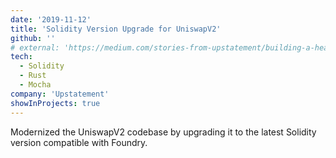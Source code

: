 ```yaml
---
date: '2019-11-12'
title: 'Solidity Version Upgrade for UniswapV2'
github: ''
# external: 'https://medium.com/stories-from-upstatement/building-a-headless-mobile-app-cms-from-scratch-bab2d17744d9'
tech:
  - Solidity
  - Rust
  - Mocha
company: 'Upstatement'
showInProjects: true
---
```


Modernized the UniswapV2 codebase by upgrading it to the latest Solidity version compatible with Foundry.
